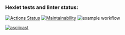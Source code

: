 ### Hexlet tests and linter status:
[![Actions Status](https://github.com/larisaRakhimova7/frontend-project-46/workflows/hexlet-check/badge.svg)](https://github.com/larisaRakhimova7/frontend-project-46/actions)
[![Maintainability](https://api.codeclimate.com/v1/badges/80373e25c74e3e722f48/maintainability)](https://codeclimate.com/github/larisaRakhimova7/frontend-project-46/maintainability)
![example workflow](https://github.com/github/docs/actions/workflows/main.yml/badge.svg)

[![asciicast](https://asciinema.org/a/558418.svg)](https://asciinema.org/a/558418)
